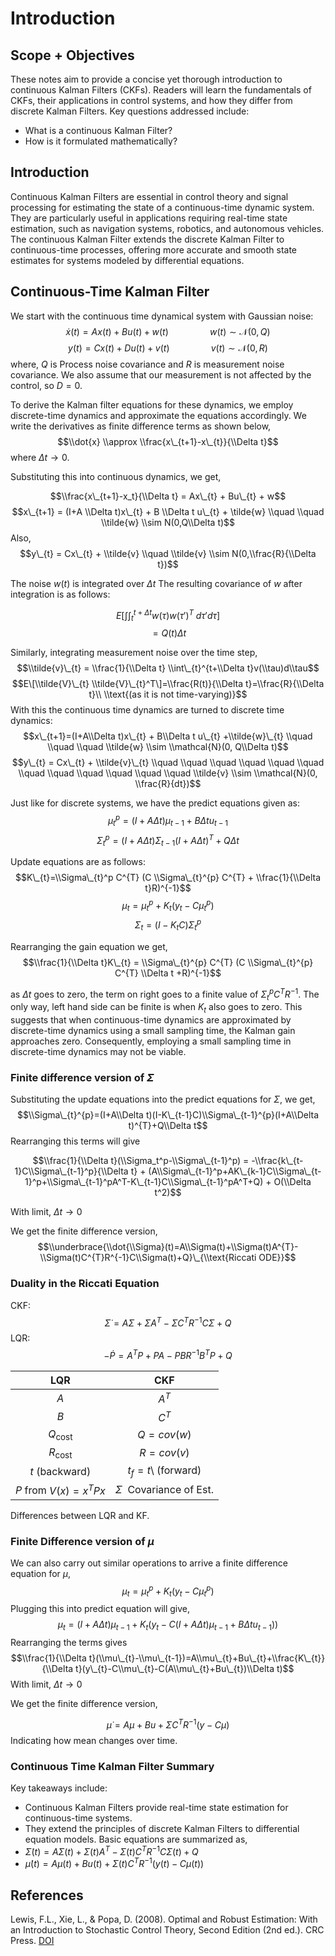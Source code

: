 # Introduction

## Scope + Objectives

These notes aim to provide a concise yet thorough introduction to
continuous Kalman Filters (CKFs). Readers will learn the fundamentals of
CKFs, their applications in control systems, and how they differ from
discrete Kalman Filters. Key questions addressed include:
-   What is a continuous Kalman Filter?
-   How is it formulated mathematically?


## Introduction

Continuous Kalman Filters are essential in control theory and signal
processing for estimating the state of a continuous-time dynamic system.
They are particularly useful in applications requiring real-time state
estimation, such as navigation systems, robotics, and autonomous
vehicles. The continuous Kalman Filter extends the discrete Kalman
Filter to continuous-time processes, offering more accurate and smooth
state estimates for systems modeled by differential equations.

## Continuous-Time Kalman Filter

We start with the continuous time dynamical system with Gaussian noise:
$$\dot{x}(t) = Ax(t) + Bu(t) + w(t)  \quad\quad\quad\quad w(t) \sim \mathcal{N}(0,Q)$$ 
$$y(t) = Cx(t) + Du(t) + v(t) \quad\quad\quad\quad v(t) \sim \mathcal{N}(0,R)$$
where, $Q$ is Process noise covariance and *R* is measurement noise
covariance. We also assume that our measurement is not affected by the
control, so $D = 0$.

To derive the Kalman filter equations for these dynamics, we employ
discrete-time dynamics and approximate the equations accordingly. We
write the derivatives as finite difference terms as shown below,
$$\\dot{x} \\approx \\frac{x\_{t+1}-x\_{t}}{\\Delta t}$$
where $Δt → 0$.

Substituting this into continuous dynamics, we get,

$$\\frac{x\_{t+1}-x_t}{\\Delta t} = Ax\_{t} + Bu\_{t} + w$$
$$x\_{t+1} = (I+A \\Delta t)x\_{t} + B \\Delta t u\_{t} + \tilde{w}  \\quad \\quad \\tilde{w} \\sim N(0,Q\\Delta t)$$
Also,
$$y\_{t} = Cx\_{t} + \\tilde{v} \\quad \\tilde{v} \\sim N(0,\\frac{R}{\\Delta t})$$

The noise $w(t)$ is integrated over $Δt$ The resulting covariance of
$w$ after integration is as follows:

$$E[\int \int_{t}^{t+\Delta t} w(\tau)w(\tau ')^T \; d\tau ' d\tau]$$
$$ = Q(t) \Delta t$$

Similarly, integrating measurement noise over the time step,
$$\\tilde{v}\_{t} = \\frac{1}{\\Delta t} \\int\_{t}^{t+\\Delta t}v(\\tau)d\\tau$$
$$E\[\\tilde{V}\_{t} \\tilde{V}\_{t}^T\]=\\frac{R(t)}{\\Delta t}=\\frac{R}{\\Delta t}\\ \\text{(as it is not time-varying)}$$
With this the continuous time dynamics are turned to discrete time
dynamics:
$$x\_{t+1}=(I+A\\Delta t)x\_{t} + B\\Delta t u\_{t} +\\tilde{w}\_{t} \\quad \\quad \\quad \\tilde{w} \\sim \\mathcal{N}(0, Q\\Delta t)$$
$$y\_{t} = Cx\_{t} + \\tilde{v}\_{t} \\quad \\quad \\quad \\quad \\quad \\quad \\quad \\quad \\quad \\quad \\quad \\quad \\tilde{v} \\sim \\mathcal{N}(0, \\frac{R}{dt})$$

Just like for discrete systems, we have the predict equations given as:
$$\mu_{t}^{p}=(I+A\Delta t)\mu_{t-1} + B\Delta t u_{t-1}$$
$$\Sigma_{t}^{p}=(I+A\Delta t)\Sigma_{t-1}(I+A\Delta t)^{T}+Q\Delta t$$

Update equations are as follows:
$$K\_{t}=\\Sigma\_{t}^p C^{T} (C \\Sigma\_{t}^{p} C^{T} + \\frac{1}{\\Delta t}R)^{-1}$$
$$\mu_{t}=\mu_{t}^{p}+K_{t}(y_{t}-C\mu_{t}^{p})$$
$$\Sigma_{t}=(I-K_{t}C)\Sigma_{t}^{p}$$

Rearranging the gain equation we get,
$$\\frac{1}{\\Delta t}K\_{t} = \\Sigma\_{t}^{p} C^{T} (C \\Sigma\_{t}^{p} C^{T} \\Delta t +R)^{-1}$$

as $\Delta t$ goes to zero, the term on right goes to a finite value of $\Sigma_{t}^{p} C^{T} R^{-1}$. The only way, left hand side can be finite is when $K_t$ also goes to zero.
This suggests that when continuous-time dynamics are approximated by
discrete-time dynamics using a small sampling time, the Kalman gain
approaches zero. Consequently, employing a small sampling time in
discrete-time dynamics may not be viable.

### Finite difference version of $Σ$

Substituting the update equations into the predict equations for *Σ*, we
get,
$$\\Sigma\_{t}^{p}=(I+A\\Delta t)(I-K\_{t-1}C)\\Sigma\_{t-1}^{p}(I+A\\Delta t)^{T}+Q\\Delta t$$
Rearranging this terms will give

$$\\frac{1}{\\Delta t}(\\Sigma_t^p-\\Sigma\_{t-1}^p) = -\\frac{k\_{t-1}C\\Sigma\_{t-1}^p}{\\Delta t} + (A\\Sigma\_{t-1}^p+AK\_{k-1}C\\Sigma\_{t-1}^p+\\Sigma\_{t-1}^pA^T-K\_{t-1}C\\Sigma\_{t-1}^pA^T+Q) + O(\\Delta t^2)$$

With limit, $Δt → 0$

We get the finite difference version,
$$\\underbrace{\\dot{\\Sigma}(t)=A\\Sigma(t)+\\Sigma(t)A^{T}-\\Sigma(t)C^{T}R^{-1}C\\Sigma(t)+Q}\_{\\text{Riccati ODE}}$$

### Duality in the Riccati Equation

CKF: 
$$\dot{\Sigma}=A\Sigma+\Sigma A^{T}-\Sigma C^{T}R^{-1}C\Sigma+Q$$
LQR:  
$$-\dot{P}=A^{T} P+P A-P B R^{-1} B^{T} P+Q$$

|                   **LQR**                   |              **CKF**              |
|:-------------------------------------------:|:---------------------------------:|
|                     $A$                     |             $A^{T}$               |
|                     $B$                     |             $C^{T}$               |
|             $Q_{\text{cost}}$               |           $Q=cov(w)$              |
|             $R_{\text{cost}}$              |             $R=cov(v)$             |
|               $t$ (backward)                | $t_{f}=t$\ (forward)              |
| $P$ from $V(x)=x^{T}Px$ |      $Σ$  Covariance of Est.      |

Differences between LQR and KF.

### Finite Difference version of *μ*

We can also carry out similar operations to arrive a finite difference equation for $\mu$,
$$\mu_{t} = \mu_{t}^{p} + K_{t}(y_{t}-C\mu_{t}^{p})$$
Plugging this into predict equation will give,
$$\mu_{t}=(I+A\Delta t)\mu_{t-1}+K_{t}(y_{t}-C(I+A\Delta t)\mu_{t-1} + B\Delta tu_{t-1}))$$
Rearranging the terms gives
$$\\frac{1}{\\Delta t}(\\mu\_{t}-\\mu\_{t-1})=A\\mu\_{t}+Bu\_{t}+\\frac{K\_{t}}{\\Delta t}(y\_{t}-C\\mu\_{t}-C(A\\mu\_{t}+Bu\_{t})\\Delta t)$$
With limit, $Δt → 0$

We get the finite difference version,

$$\dot{\mu} = A\mu+Bu+\Sigma C^{T}R^{-1}(y-C\mu)$$
Indicating how mean changes over time.

### Continuous Time Kalman Filter Summary
Key takeaways include:
- Continuous Kalman Filters provide real-time state estimation for continuous-time systems.
- They extend the principles of discrete Kalman Filters to differential equation models.
Basic equations are summarized as,
-    $\dot{\Sigma}(t)=A\Sigma(t)+\Sigma(t)A^{T}-\Sigma(t)C^{T}R^{-1}C\Sigma(t)+Q$
-   $\dot{\mu}(t) = A\mu(t)+Bu(t)+\Sigma(t) C^{T}R^{-1}(y(t)-C\mu(t))$

## References

Lewis, F.L., Xie, L., & Popa, D. (2008). Optimal and Robust Estimation: With an Introduction to Stochastic Control Theory, Second Edition (2nd ed.). CRC Press. [DOI](https://doi.org/10.1201/9781315221656)

